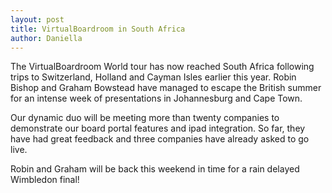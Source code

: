 ```yaml
---
layout: post
title: VirtualBoardroom in South Africa
author: Daniella
---
```

The VirtualBoardroom World tour has now reached South Africa following trips to
Switzerland, Holland and Cayman Isles earlier this year. Robin Bishop and
Graham Bowstead have managed to escape the British summer for an intense week
of presentations in Johannesburg and Cape Town.
<!--more-->
Our dynamic duo will be meeting more than twenty companies to demonstrate our
board portal features and ipad integration. So far, they have had great
feedback and three companies have already asked to go live.

Robin and Graham will be back this weekend in time for a rain delayed Wimbledon
final!

